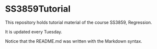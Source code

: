 # SS3859Tutorial
This repository holds tutorial material of the course SS3859, Regression.

It is updated every Tuesday.

Notice that the README.md was written with the Markdown syntax.
